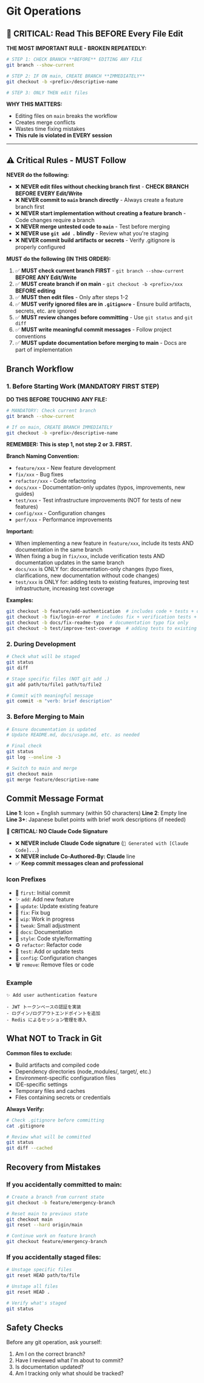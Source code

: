 # Git Operations

## 🚨 CRITICAL: Read This BEFORE Every File Edit

**THE MOST IMPORTANT RULE - BROKEN REPEATEDLY:**

```bash
# STEP 1: CHECK BRANCH **BEFORE** EDITING ANY FILE
git branch --show-current

# STEP 2: IF ON main, CREATE BRANCH **IMMEDIATELY**
git checkout -b <prefix>/descriptive-name

# STEP 3: ONLY THEN edit files
```

**WHY THIS MATTERS:**
- Editing files on `main` breaks the workflow
- Creates merge conflicts
- Wastes time fixing mistakes
- **This rule is violated in EVERY session**

---

## ⚠️ Critical Rules - MUST Follow

**NEVER do the following:**
- ❌ **NEVER edit files without checking branch first** - **CHECK BRANCH BEFORE EVERY Edit/Write**
- ❌ **NEVER commit to `main` branch directly** - Always create a feature branch first
- ❌ **NEVER start implementation without creating a feature branch** - Code changes require a branch
- ❌ **NEVER merge untested code to `main`** - Test before merging
- ❌ **NEVER use `git add .` blindly** - Review what you're staging
- ❌ **NEVER commit build artifacts or secrets** - Verify .gitignore is properly configured

**MUST do the following (IN THIS ORDER):**
1. ✅ **MUST check current branch FIRST** - `git branch --show-current` **BEFORE ANY Edit/Write**
2. ✅ **MUST create branch if on main** - `git checkout -b <prefix>/xxx` **BEFORE editing**
3. ✅ **MUST then edit files** - Only after steps 1-2
4. ✅ **MUST verify ignored files are in `.gitignore`** - Ensure build artifacts, secrets, etc. are ignored
5. ✅ **MUST review changes before committing** - Use `git status` and `git diff`
6. ✅ **MUST write meaningful commit messages** - Follow project conventions
7. ✅ **MUST update documentation before merging to main** - Docs are part of implementation

## Branch Workflow

### 1. Before Starting Work (MANDATORY FIRST STEP)

**DO THIS BEFORE TOUCHING ANY FILE:**

```bash
# MANDATORY: Check current branch
git branch --show-current

# If on main, CREATE BRANCH IMMEDIATELY
git checkout -b <prefix>/descriptive-name
```

**REMEMBER: This is step 1, not step 2 or 3. FIRST.**

**Branch Naming Convention:**
- `feature/xxx` - New feature development
- `fix/xxx` - Bug fixes
- `refactor/xxx` - Code refactoring
- `docs/xxx` - Documentation-only updates (typos, improvements, new guides)
- `test/xxx` - Test infrastructure improvements (NOT for tests of new features)
- `config/xxx` - Configuration changes
- `perf/xxx` - Performance improvements

**Important:**
- When implementing a new feature in `feature/xxx`, include its tests AND documentation in the same branch
- When fixing a bug in `fix/xxx`, include verification tests AND documentation updates in the same branch
- `docs/xxx` is ONLY for: documentation-only changes (typo fixes, clarifications, new documentation without code changes)
- `test/xxx` is ONLY for: adding tests to existing features, improving test infrastructure, increasing test coverage

**Examples:**
```bash
git checkout -b feature/add-authentication  # includes code + tests + docs
git checkout -b fix/login-error  # includes fix + verification tests + doc updates
git checkout -b docs/fix-readme-typo  # documentation typo fix only
git checkout -b test/improve-test-coverage  # adding tests to existing features
```

### 2. During Development

```bash
# Check what will be staged
git status
git diff

# Stage specific files (NOT git add .)
git add path/to/file1 path/to/file2

# Commit with meaningful message
git commit -m "verb: brief description"
```

### 3. Before Merging to Main

```bash
# Ensure documentation is updated
# Update README.md, docs/usage.md, etc. as needed

# Final check
git status
git log --oneline -3

# Switch to main and merge
git checkout main
git merge feature/descriptive-name
```

## Commit Message Format

**Line 1**: Icon + English summary (within 50 characters)
**Line 2**: Empty line
**Line 3+**: Japanese bullet points with brief work descriptions (if needed)

**🚨 CRITICAL: NO Claude Code Signature**
- ❌ **NEVER include Claude Code signature** (`🤖 Generated with [Claude Code]...`)
- ❌ **NEVER include Co-Authored-By: Claude** line
- ✅ **Keep commit messages clean and professional**

### Icon Prefixes

- 🌱 `first`: Initial commit
- ✨ `add`: Add new feature
- 🔄 `update`: Update existing feature
- 🐛 `fix`: Fix bug
- 🚧 `wip`: Work in progress
- 🐤 `tweak`: Small adjustment
- 📝 `docs`: Documentation
- 🎨 `style`: Code style/formatting
- ♻️ `refactor`: Refactor code
- 🧪 `test`: Add or update tests
- 🔧 `config`: Configuration changes
- 🗑️ `remove`: Remove files or code

### Example

```
✨ Add user authentication feature

- JWT トークンベースの認証を実装
- ログイン/ログアウトエンドポイントを追加
- Redis によるセッション管理を導入
```

## What NOT to Track in Git

**Common files to exclude:**
- Build artifacts and compiled code
- Dependency directories (node_modules/, target/, etc.)
- Environment-specific configuration files
- IDE-specific settings
- Temporary files and caches
- Files containing secrets or credentials

**Always Verify:**
```bash
# Check .gitignore before committing
cat .gitignore

# Review what will be committed
git status
git diff --cached
```

## Recovery from Mistakes

### If you accidentally committed to main:

```bash
# Create a branch from current state
git checkout -b feature/emergency-branch

# Reset main to previous state
git checkout main
git reset --hard origin/main

# Continue work on feature branch
git checkout feature/emergency-branch
```

### If you accidentally staged files:

```bash
# Unstage specific files
git reset HEAD path/to/file

# Unstage all files
git reset HEAD .

# Verify what's staged
git status
```

## Safety Checks

Before any git operation, ask yourself:
1. Am I on the correct branch?
2. Have I reviewed what I'm about to commit?
3. Is documentation updated?
4. Am I tracking only what should be tracked?
